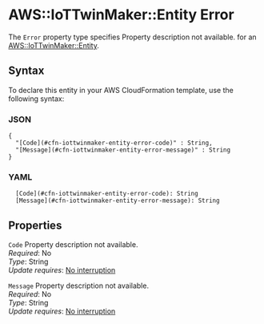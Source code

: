 # AWS::IoTTwinMaker::Entity Error<a name="aws-properties-iottwinmaker-entity-error"></a>

<a name="aws-properties-iottwinmaker-entity-error-description"></a>The `Error` property type specifies Property description not available\. for an [AWS::IoTTwinMaker::Entity](aws-resource-iottwinmaker-entity.md)\.

## Syntax<a name="aws-properties-iottwinmaker-entity-error-syntax"></a>

To declare this entity in your AWS CloudFormation template, use the following syntax:

### JSON<a name="aws-properties-iottwinmaker-entity-error-syntax.json"></a>

```
{
  "[Code](#cfn-iottwinmaker-entity-error-code)" : String,
  "[Message](#cfn-iottwinmaker-entity-error-message)" : String
}
```

### YAML<a name="aws-properties-iottwinmaker-entity-error-syntax.yaml"></a>

```
  [Code](#cfn-iottwinmaker-entity-error-code): String
  [Message](#cfn-iottwinmaker-entity-error-message): String
```

## Properties<a name="aws-properties-iottwinmaker-entity-error-properties"></a>

`Code` <a name="cfn-iottwinmaker-entity-error-code"></a>
Property description not available\.  
_Required_: No  
_Type_: String  
_Update requires_: [No interruption](https://docs.aws.amazon.com/AWSCloudFormation/latest/UserGuide/using-cfn-updating-stacks-update-behaviors.html#update-no-interrupt)

`Message` <a name="cfn-iottwinmaker-entity-error-message"></a>
Property description not available\.  
_Required_: No  
_Type_: String  
_Update requires_: [No interruption](https://docs.aws.amazon.com/AWSCloudFormation/latest/UserGuide/using-cfn-updating-stacks-update-behaviors.html#update-no-interrupt)
